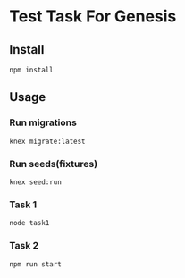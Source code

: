 # Test Task For Genesis
## Install
```shell
npm install
```
## Usage
### Run migrations
```shell
knex migrate:latest
```
### Run seeds(fixtures)
```shell
knex seed:run
```
### Task 1
```shell
node task1
```
### Task 2
```shell
npm run start
```
